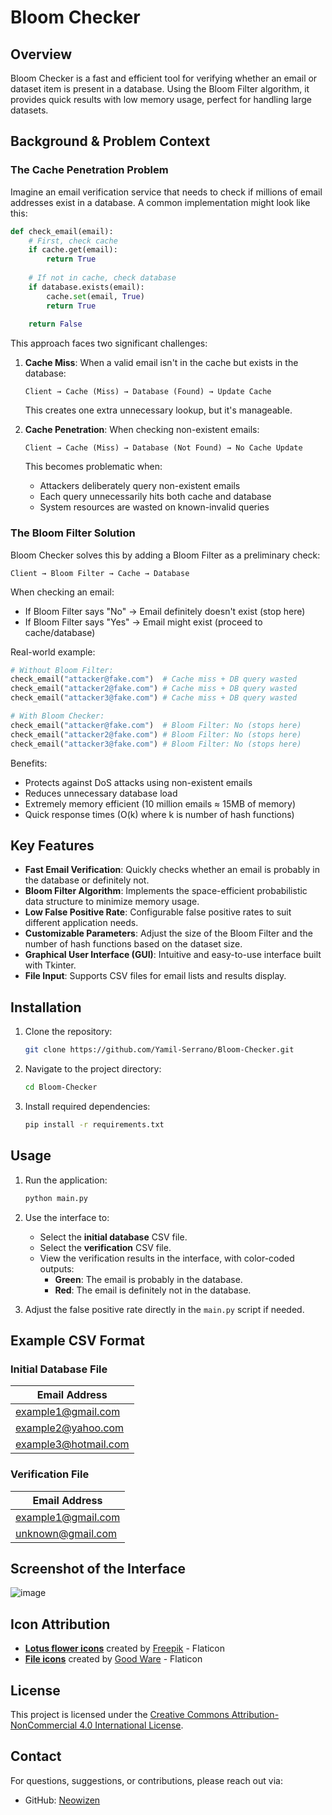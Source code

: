 
# Bloom Checker

## Overview

Bloom Checker is a fast and efficient tool for verifying whether an email or dataset item is present in a database. Using the Bloom Filter algorithm, it provides quick results with low memory usage, perfect for handling large datasets.

## Background & Problem Context

### The Cache Penetration Problem

Imagine an email verification service that needs to check if millions of email addresses exist in a database. A common implementation might look like this:

```python
def check_email(email):
    # First, check cache
    if cache.get(email):
        return True
    
    # If not in cache, check database
    if database.exists(email):
        cache.set(email, True)
        return True
        
    return False
```

This approach faces two significant challenges:

1. **Cache Miss**: When a valid email isn't in the cache but exists in the database:
   ```
   Client → Cache (Miss) → Database (Found) → Update Cache
   ```
   This creates one extra unnecessary lookup, but it's manageable.

2. **Cache Penetration**: When checking non-existent emails:
   ```
   Client → Cache (Miss) → Database (Not Found) → No Cache Update
   ```
   This becomes problematic when:
   - Attackers deliberately query non-existent emails
   - Each query unnecessarily hits both cache and database
   - System resources are wasted on known-invalid queries

### The Bloom Filter Solution

Bloom Checker solves this by adding a Bloom Filter as a preliminary check:

```
Client → Bloom Filter → Cache → Database
```

When checking an email:
- If Bloom Filter says "No" → Email definitely doesn't exist (stop here)
- If Bloom Filter says "Yes" → Email might exist (proceed to cache/database)

Real-world example:
```python
# Without Bloom Filter:
check_email("attacker@fake.com")  # Cache miss + DB query wasted
check_email("attacker2@fake.com") # Cache miss + DB query wasted
check_email("attacker3@fake.com") # Cache miss + DB query wasted

# With Bloom Checker:
check_email("attacker@fake.com")  # Bloom Filter: No (stops here)
check_email("attacker2@fake.com") # Bloom Filter: No (stops here)
check_email("attacker3@fake.com") # Bloom Filter: No (stops here)
```

Benefits:
- Protects against DoS attacks using non-existent emails
- Reduces unnecessary database load
- Extremely memory efficient (10 million emails ≈ 15MB of memory)
- Quick response times (O(k) where k is number of hash functions)


## Key Features

- **Fast Email Verification**: Quickly checks whether an email is probably in the database or definitely not.
- **Bloom Filter Algorithm**: Implements the space-efficient probabilistic data structure to minimize memory usage.
- **Low False Positive Rate**: Configurable false positive rates to suit different application needs.
- **Customizable Parameters**: Adjust the size of the Bloom Filter and the number of hash functions based on the dataset size.
- **Graphical User Interface (GUI)**: Intuitive and easy-to-use interface built with Tkinter.
- **File Input**: Supports CSV files for email lists and results display.

## Installation

1. Clone the repository:
   ```bash
   git clone https://github.com/Yamil-Serrano/Bloom-Checker.git
   ```

2. Navigate to the project directory:
   ```bash
   cd Bloom-Checker
   ```

3. Install required dependencies:
   ```bash
   pip install -r requirements.txt
   ```

## Usage

1. Run the application:
   ```bash
   python main.py
   ```

2. Use the interface to:
   - Select the **initial database** CSV file.
   - Select the **verification** CSV file.
   - View the verification results in the interface, with color-coded outputs:
     - **Green**: The email is probably in the database.
     - **Red**: The email is definitely not in the database.

3. Adjust the false positive rate directly in the `main.py` script if needed.

## Example CSV Format

### Initial Database File
| Email Address       |
|---------------------|
| example1@gmail.com  |
| example2@yahoo.com  |
| example3@hotmail.com|

### Verification File
| Email Address       |
|---------------------|
| example1@gmail.com  |
| unknown@gmail.com   |

## Screenshot of the Interface

![image](https://github.com/user-attachments/assets/da225619-89de-47f2-977b-a6f9d5e0ec15)


## Icon Attribution

- **[Lotus flower icons](https://www.flaticon.com/free-icons/lotus-flower)** created by [Freepik](https://www.flaticon.com/authors/freepik) - Flaticon
- **[File icons](https://www.flaticon.com/free-icons/file)** created by [Good Ware](https://www.flaticon.com/authors/good-ware) - Flaticon

## License

This project is licensed under the [Creative Commons Attribution-NonCommercial 4.0 International License](LICENSE.md).

## Contact

For questions, suggestions, or contributions, please reach out via:

- GitHub: [Neowizen](https://github.com/Yamil-Serrano)
